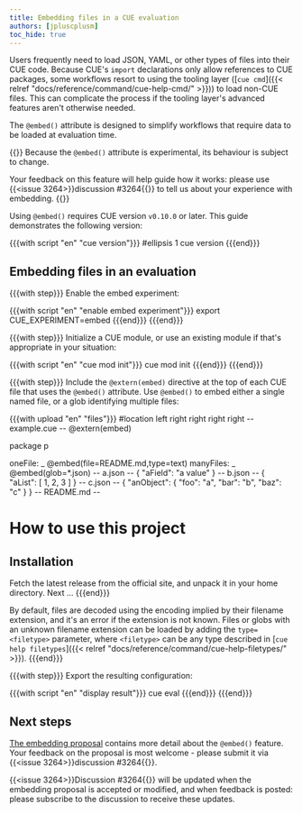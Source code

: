```yaml
---
title: Embedding files in a CUE evaluation
authors: [jpluscplusm]
toc_hide: true
---
```


Users frequently need to load JSON, YAML, or other types of files into their CUE code.
Because CUE's `import` declarations only allow references to CUE packages,
some workflows resort to using the tooling layer
([`cue cmd`]({{< relref "docs/reference/command/cue-help-cmd/" >}}))
to load non-CUE files. This can complicate the process if the tooling layer's
advanced features aren't otherwise needed.

The `@embed()` attribute is designed to simplify workflows that require data to
be loaded at evaluation time.

{{<info>}}
Because the `@embed()` attribute is experimental, its behaviour is subject to change.

Your feedback on this feature will help guide how it works: please use
{{<issue 3264>}}discussion #3264{{</issue>}} to tell us about your experience
with embedding.
{{</info>}}

Using `@embed()` requires CUE version `v0.10.0` or later.
This guide demonstrates the following version:

{{{with script "en" "cue version"}}}
#ellipsis 1
cue version
{{{end}}}

## Embedding files in an evaluation

{{{with step}}}
Enable the embed experiment:

<!-- TODO(jcm): remove when embed is not experimental -->
{{{with script "en" "enable embed experiment"}}}
export CUE_EXPERIMENT=embed
{{{end}}}
{{{end}}}

{{{with step}}}
Initialize a CUE module, or use an existing module if that's appropriate in
your situation:

{{{with script "en" "cue mod init"}}}
cue mod init
{{{end}}}
{{{end}}}

{{{with step}}}
Include the `@extern(embed)` directive at the top of each CUE file that uses the
`@embed()` attribute. Use `@embed()` to embed either a single named file, or a
glob identifying multiple files:

{{{with upload "en" "files"}}}
#location left right right right right
-- example.cue --
@extern(embed)

package p

oneFile:   _ @embed(file=README.md,type=text)
manyFiles: _ @embed(glob=*.json)
-- a.json --
{
    "aField": "a value"
}
-- b.json --
{
    "aList": [
        1,
        2,
        3
    ]
}
-- c.json --
{
    "anObject": {
        "foo": "a",
        "bar": "b",
        "baz": "c"
    }
}
-- README.md --
# How to use this project

## Installation

Fetch the latest release from the official site,
and unpack it in your home directory. Next ...
{{{end}}}

By default, files are decoded using the encoding implied by their filename
extension, and it's an error if the extension is not known. Files or globs with
an unknown filename extension can be loaded by adding the
`type=<filetype>` parameter, where `<filetype>` can be any type described in
[`cue help filetypes`]({{< relref "docs/reference/command/cue-help-filetypes/" >}}).
{{{end}}}

{{{with step}}}
Export the resulting configuration:

{{{with script "en" "display result"}}}
cue eval
{{{end}}}
{{{end}}}

## Next steps

[The embedding proposal](https://github.com/cue-lang/proposal/blob/main/designs/3264-embed.md)
contains more detail about the `@embed()` feature. Your feedback on the proposal
is most welcome - please submit it via
{{<issue 3264>}}discussion #3264{{</issue>}}.

{{<issue 3264>}}Discussion #3264{{</issue>}} will be updated when the embedding
proposal is accepted or modified, and when feedback is posted: please subscribe
to the discussion to receive these updates.
